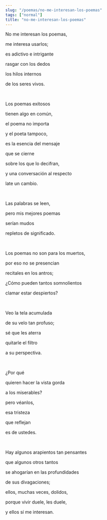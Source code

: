 ```yaml
---
slug: "/poemas/no-me-interesan-los-poemas"
tags: ["normal"]
title: "no-me-interesan-los-poemas"
---
```

No me interesan los poemas,

me interesa usarlos;

es adictivo e intrigante

rasgar con los dedos

los hilos internos

de los seres vivos.

&nbsp;

Los poemas exitosos

tienen algo en común,

el poema no importa

y el poeta tampoco,

es la esencia del mensaje

que se cierne

sobre los que lo decifran,

y una conversación al respecto

late un cambio.

&nbsp;

Las palabras se leen,

pero mis mejores poemas

serían mudos

repletos de significado.

&nbsp;

Los poemas no son para los muertos,

por eso no se presencian

recitales en los antros;

¿Cómo pueden tantos somnolientos

clamar estar despiertos?

&nbsp;

Veo la tela acumulada

de su velo tan profuso;

sé que les aterra

quitarle el filtro

a su perspectiva.

&nbsp;

¿Por qué

quieren hacer la vista gorda

a los miserables?

pero véanlos,

esa tristeza

que reflejan

es de ustedes.

&nbsp;

Hay algunos arapientos tan pensantes

que algunos otros tantos

se ahogarían en las profundidades

de sus divagaciones;

ellos, muchas veces, dolidos,

porque vivir duele, les duele,

y ellos sí me interesan.